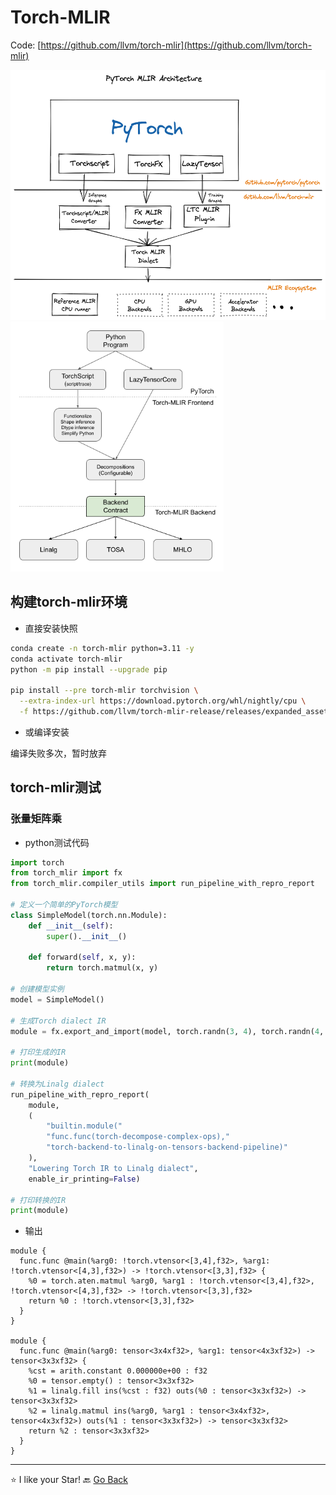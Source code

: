 # Torch-MLIR

Code: [https://github.com/llvm/torch-mlir](https://github.com/llvm/torch-mlir)

<img src="assets/pytorch-mlir-arch.png" height=400/> <img src="assets/torch-mlir-arch.png" height=400/>

## 构建torch-mlir环境

- 直接安装快照

```bash
conda create -n torch-mlir python=3.11 -y
conda activate torch-mlir
python -m pip install --upgrade pip

pip install --pre torch-mlir torchvision \
  --extra-index-url https://download.pytorch.org/whl/nightly/cpu \
  -f https://github.com/llvm/torch-mlir-release/releases/expanded_assets/dev-wheels
```

- 或编译安装

编译失败多次，暂时放弃

## torch-mlir测试

### 张量矩阵乘

- python测试代码

```python
import torch
from torch_mlir import fx
from torch_mlir.compiler_utils import run_pipeline_with_repro_report

# 定义一个简单的PyTorch模型
class SimpleModel(torch.nn.Module):
    def __init__(self):
        super().__init__()

    def forward(self, x, y):
        return torch.matmul(x, y)

# 创建模型实例
model = SimpleModel()

# 生成Torch dialect IR
module = fx.export_and_import(model, torch.randn(3, 4), torch.randn(4, 3))

# 打印生成的IR
print(module)

# 转换为Linalg dialect
run_pipeline_with_repro_report(
    module,
    (
        "builtin.module("
        "func.func(torch-decompose-complex-ops),"
        "torch-backend-to-linalg-on-tensors-backend-pipeline)"
    ),
    "Lowering Torch IR to Linalg dialect",
    enable_ir_printing=False)

# 打印转换的IR
print(module)
```

- 输出

```
module {
  func.func @main(%arg0: !torch.vtensor<[3,4],f32>, %arg1: !torch.vtensor<[4,3],f32>) -> !torch.vtensor<[3,3],f32> {
    %0 = torch.aten.matmul %arg0, %arg1 : !torch.vtensor<[3,4],f32>, !torch.vtensor<[4,3],f32> -> !torch.vtensor<[3,3],f32>
    return %0 : !torch.vtensor<[3,3],f32>
  }
}

module {
  func.func @main(%arg0: tensor<3x4xf32>, %arg1: tensor<4x3xf32>) -> tensor<3x3xf32> {
    %cst = arith.constant 0.000000e+00 : f32
    %0 = tensor.empty() : tensor<3x3xf32>
    %1 = linalg.fill ins(%cst : f32) outs(%0 : tensor<3x3xf32>) -> tensor<3x3xf32>
    %2 = linalg.matmul ins(%arg0, %arg1 : tensor<3x4xf32>, tensor<4x3xf32>) outs(%1 : tensor<3x3xf32>) -> tensor<3x3xf32>
    return %2 : tensor<3x3xf32>
  }
}
```

***
⭐ I like your Star!
🔙 [Go Back](README.md)
